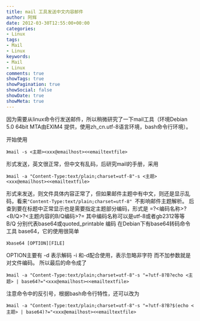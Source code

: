 ```yaml
---
title: mail 工具发送中文内容邮件
author: 阿辉
date: 2012-03-30T12:55:00+00:00
categories:
- Linux
tags:
- Mail
- Linux
keywords:
- Mail
- Linux
comments: true
showTags: true
showPagination: true
showSocial: false
showDate: true
showMeta: true
---
```

因为需要从linux命令行发送邮件，所以稍微研究了一下mail工具（环境Debian 5.0  64bit MTA由EXIM4 提供，使用zh_cn.utf-8语言环境，bash命令行环境）。

开始使用
```
》mail -s <主题><xxx@emailhost><<emailtextfile>
```
形式发送，英文很正常，但中文有乱码，后研究mail的手册，采用
 
<!--more-->
```
》mail -a "Content-Type:text/plain;charset=utf-8"-s <主题><xxx@emailhost><<emailtextfile>
```
形式来发送，则文件具体内容正常了，但如果邮件主题中有中文，则还是显示乱码，看来`"Content-Type:text/plain;charset=utf-8" `不影响邮件主题解析。
后查到要在标题中正常显示也是需要指定主题部分编码，形式是
 =?<编码名称>?<B/Q>?<主题内容的B/Q编码>?=
  其中编码名称可以是utf-8或者gb2312等等
     B/Q 分别代表base64或quoted_printable 编码
在Debian下有base64转码命令工具 base64，它的使用很简单
   
```
》base64 [OPTION][FILE]
```
OPTION主要有
           -d 表示解码
           -i 和-d配合使用，表示忽略非字符
      而不加参数就是对文件编码。
所以最后的命令成了
```
》mail -a "Content-Type:text/plain;charset=utf-8"-s "=?utf-8?B?echo <主题> | base64?="<xxx@emailhost><<emailtextfile>
```
注意命令中的反引号，根据bash命令行特性，还可以改为
```
》mail -a "Content-Type:text/plain;charset=utf-8"-s "=?utf-8?B?$(echo <主题> | base64)?="<xxx@emailhost><<emailtextfile>
```